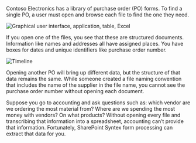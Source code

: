 Contoso Electronics has a library of purchase order (PO) forms. To find a single PO, a user must open and browse each file to find the one they need.

![Graphical user interface, application, table, Excel]()

If you open one of the files, you see that these are structured documents. Information like names and addresses all have assigned places. You have boxes for dates and unique identifiers like purchase order number.  

![Timeline]()

Opening another PO will bring up different data, but the structure of that data remains the same. While someone created a file naming convention that includes the name of the supplier in the file name, you cannot see the purchase order number without opening each document.

Suppose you go to accounting and ask questions such as: which vendor are we ordering the most material from? Where are we spending the most money with vendors? On what products? Without opening every file and transcribing that information into a spreadsheet, accounting can’t provide that information. Fortunately, SharePoint Syntex form processing can extract that data for you.
